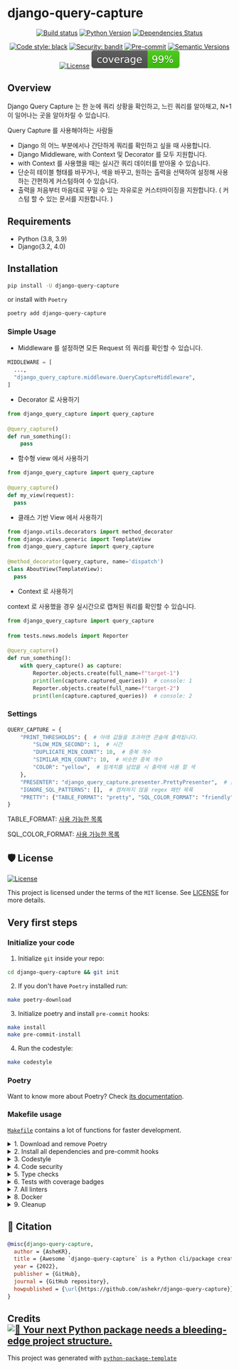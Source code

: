 # django-query-capture

<div align="center">

[![Build status](https://github.com/ashekr/django-query-capture/workflows/build/badge.svg?branch=main&event=push)](https://github.com/ashekr/django-query-capture/actions?query=workflow%3Abuild)
[![Python Version](https://img.shields.io/pypi/pyversions/django-query-capture.svg)](https://pypi.org/project/django-query-capture/)
[![Dependencies Status](https://img.shields.io/badge/dependencies-up%20to%20date-brightgreen.svg)](https://github.com/ashekr/django-query-capture/pulls?utf8=%E2%9C%93&q=is%3Apr%20author%3Aapp%2Fdependabot)

[![Code style: black](https://img.shields.io/badge/code%20style-black-000000.svg)](https://github.com/psf/black)
[![Security: bandit](https://img.shields.io/badge/security-bandit-green.svg)](https://github.com/PyCQA/bandit)
[![Pre-commit](https://img.shields.io/badge/pre--commit-enabled-brightgreen?logo=pre-commit&logoColor=white)](https://github.com/ashekr/django-query-capture/blob/main/.pre-commit-config.yaml)
[![Semantic Versions](https://img.shields.io/badge/%20%20%F0%9F%93%A6%F0%9F%9A%80-semantic--versions-e10079.svg)](https://github.com/ashekr/django-query-capture/releases)
[![License](https://img.shields.io/github/license/ashekr/django-query-capture)](https://github.com/ashekr/django-query-capture/blob/main/LICENSE)
![Coverage Report](assets/images/coverage.svg)

</div>

## Overview

Django Query Capture 는 한 눈에 쿼리 상황을 확인하고, 느린 쿼리를 알아채고, N+1 이 일어나는 곳을 알아차릴 수 있습니다.

Query Capture 를 사용해야하는 사람들

- Django 의 어느 부분에서나 간단하게 쿼리를 확인하고 싶을 때 사용합니다.
- Django Middleware, with Context 및 Decorator 를 모두 지원합니다.
- with Context 를 사용했을 때는 실시간 쿼리 데이터를 받아올 수 있습니다.
- 단순히 테이블 형태를 바꾸거나, 색을 바꾸고, 원하는 출력을 선택하여 설정해 사용하는 간편하게 커스텀하여 수 있습니다.
- 출력을 처음부터 마음대로 꾸밀 수 있는 자유로운 커스터마이징을 지원합니다. ( 커스텀 할 수 있는 문서를 지원합니다. )


## Requirements

- Python (3.8, 3.9)
- Django(3.2, 4.0)

## Installation

```bash
pip install -U django-query-capture
```

or install with `Poetry`

```bash
poetry add django-query-capture
```

### Simple Usage

- Middleware 를 설정하면 모든 Request 의 쿼리를 확인할 수 있습니다.

```python
MIDDLEWARE = [
  ...,
  "django_query_capture.middleware.QueryCaptureMiddleware",
]
```

- Decorator 로 사용하기

```python
from django_query_capture import query_capture

@query_capture()
def run_something():
    pass
```
  
  - 함수형 view 에서 사용하기
```python
from django_query_capture import query_capture

@query_capture()
def my_view(request):
  pass
```

  - 클래스 기반 View 에서 사용하기
```python
from django.utils.decorators import method_decorator
from django.views.generic import TemplateView
from django_query_capture import query_capture

@method_decorator(query_capture, name='dispatch')
class AboutView(TemplateView):
  pass
```

- Context 로 사용하기

context 로 사용했을 경우 실시간으로 캡쳐된 쿼리를 확인할 수 있습니다.

```python
from django_query_capture import query_capture

from tests.news.models import Reporter

@query_capture()
def run_something():
    with query_capture() as capture:
        Reporter.objects.create(full_name=f"target-1")
        print(len(capture.captured_queries))  # console: 1
        Reporter.objects.create(full_name=f"target-2")
        print(len(capture.captured_queries))  # console: 2
```

### Settings

```python
QUERY_CAPTURE = {
    "PRINT_THRESHOLDS": {  # 아래 값들을 초과하면 콘솔에 출력됩니다.
        "SLOW_MIN_SECOND": 1,  # 시간
        "DUPLICATE_MIN_COUNT": 10,  # 중복 개수
        "SIMILAR_MIN_COUNT": 10,  # 비슷한 중복 개수
        "COLOR": "yellow",  # 임계치를 넘었을 시 출력에 사용 할 색
    },
    "PRESENTER": "django_query_capture.presenter.PrettyPresenter",  # 콘솔에 데이터를 그리는 Presenter 클래스
    "IGNORE_SQL_PATTERNS": [],  # 캡쳐하지 않을 regex 패턴 목록
    "PRETTY": {"TABLE_FORMAT": "pretty", "SQL_COLOR_FORMAT": "friendly"},  # PrettyPresenter 를 사용했을 때 커스텀할 수 있는 세팅 값
}
```

TABLE_FORMAT: [사용 가능한 목록](https://github.com/astanin/python-tabulate#table-format)

SQL_COLOR_FORMAT: [사용 가능한 목록](https://pygments.org/styles/)



## 🛡 License

[![License](https://img.shields.io/github/license/ashekr/django-query-capture)](https://github.com/ashekr/django-query-capture/blob/main/LICENSE)

This project is licensed under the terms of the `MIT` license. See [LICENSE](https://github.com/ashekr/django-query-capture/blob/main/LICENSE) for more details.


## Very first steps

### Initialize your code

1. Initialize `git` inside your repo:

```bash
cd django-query-capture && git init
```

2. If you don't have `Poetry` installed run:

```bash
make poetry-download
```

3. Initialize poetry and install `pre-commit` hooks:

```bash
make install
make pre-commit-install
```

4. Run the codestyle:

```bash
make codestyle
```

### Poetry

Want to know more about Poetry? Check [its documentation](https://python-poetry.org/docs/).

### Makefile usage

[`Makefile`](https://github.com/ashekr/django-query-capture/blob/main/Makefile) contains a lot of functions for faster development.

<details>
<summary>1. Download and remove Poetry</summary>
<p>

To download and install Poetry run:

```bash
make poetry-download
```

To uninstall

```bash
make poetry-remove
```

</p>
</details>

<details>
<summary>2. Install all dependencies and pre-commit hooks</summary>
<p>

Install requirements:

```bash
make install
```

Pre-commit hooks coulb be installed after `git init` via

```bash
make pre-commit-install
```

</p>
</details>

<details>
<summary>3. Codestyle</summary>
<p>

Automatic formatting uses `pyupgrade`, `isort` and `black`.

```bash
make codestyle

# or use synonym
make formatting
```

Codestyle checks only, without rewriting files:

```bash
make check-codestyle
```

> Note: `check-codestyle` uses `isort`, `black` and `darglint` library

Update all dev libraries to the latest version using one comand

```bash
make update-dev-deps
```

</details>
<details>
<summary>4. Code security</summary>
<p>

```bash
make check-safety
```

This command launches `Poetry` integrity checks as well as identifies security issues with `Safety` and `Bandit`.

```bash
make check-safety
```

</p>
</details>

<details>
<summary>5. Type checks</summary>
<p>

Run `mypy` static type checker

```bash
make mypy
```

</p>
</details>

<details>
<summary>6. Tests with coverage badges</summary>
<p>

Run `pytest`

```bash
make test
```

</p>
</details>

<details>
<summary>7. All linters</summary>
<p>

Of course there is a command to ~~rule~~ run all linters in one:

```bash
make lint
```

the same as:

```bash
make test && make check-codestyle && make mypy && make check-safety
```

</p>
</details>

<details>
<summary>8. Docker</summary>
<p>

```bash
make docker-build
```

which is equivalent to:

```bash
make docker-build VERSION=latest
```

Remove docker image with

```bash
make docker-remove
```

More information [about docker](https://github.com/ashekr/django-query-capture/tree/main/docker).

</p>
</details>

<details>
<summary>9. Cleanup</summary>
<p>
Delete pycache files

```bash
make pycache-remove
```

Remove package build

```bash
make build-remove
```

Delete .DS_STORE files

```bash
make dsstore-remove
```

Remove .mypycache

```bash
make mypycache-remove
```

Or to remove all above run:

```bash
make cleanup
```

</p>
</details>

## 📃 Citation

```bibtex
@misc{django-query-capture,
  author = {AsheKR},
  title = {Awesome `django-query-capture` is a Python cli/package created with https://github.com/TezRomacH/python-package-template},
  year = {2022},
  publisher = {GitHub},
  journal = {GitHub repository},
  howpublished = {\url{https://github.com/ashekr/django-query-capture}}
}
```

## Credits [![🚀 Your next Python package needs a bleeding-edge project structure.](https://img.shields.io/badge/python--package--template-%F0%9F%9A%80-brightgreen)](https://github.com/TezRomacH/python-package-template)

This project was generated with [`python-package-template`](https://github.com/TezRomacH/python-package-template)
